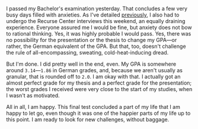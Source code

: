 I passed my Bachelor's examination yesterday. That concludes a few very busy days filled with anxieties. As I've detailed [previously](//blog.veitheller.de/A_Summer_Of_Growth.html), I also had to undergo the Recurse Center interviews this weekend, an equally draining experience. Everyone assured me I would be fine, but anxiety does not bow to rational thinking. Yes, it was highly probable I would pass. Yes, there was no possibility for the presentation or the thesis to change my GPA—or rather, the German equivalent of the GPA. But that, too, doesn't challenge the rule of all-encompassing, sweating, cold-heat-inducing dread.

But I'm done. I did pretty well in the end, even. My GPA is somewhere around `3.14`—`1.86` in German grades, and, because we aren't usually as granular, that is rounded off to `2.0`. I am okay with that. I actually got an almost perfect grade for my thesis and a perfect grade for the presentation; the worst grades I received were very close to the start of my studies, when I wasn't as motivated.

All in all, I am happy. This final test concluded a part of my life that I am happy to let go, even though it was one of the happier parts of my life up to this point. I am ready to look for new challenges, without baggage.
